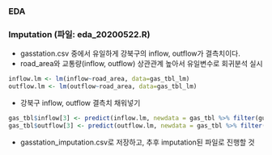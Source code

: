 ### EDA

### Imputation (파일: eda_20200522.R)
- gasstation.csv 중에서 유일하게 강북구의 inflow, outflow가 결측치이다.
- road_area와 교통량(inflow, outflow) 상관관계 높아서 유일변수로 회귀분석 실시
```r
inflow.lm <- lm(inflow~road_area, data=gas_tbl_lm)
outflow.lm <- lm(outflow~road_area, data=gas_tbl_lm)
```
- 강북구 inflow, outflow 결측치 채워넣기
```r
gas_tbl$inflow[3] <- predict(inflow.lm, newdata = gas_tbl %>% filter(gu == '강북구') %>% select(-gu))
gas_tbl$outflow[3] <- predict(outflow.lm, newdata = gas_tbl %>% filter(gu == '강북구') %>% select(-gu))
```
- gasstation_imputation.csv로 저장하고, 추후 imputation된 파일로 진행할 것
